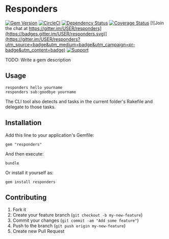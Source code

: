 # Responders

[![Gem Version](https://badge.fury.io/rb/responders.png)](http://badge.fury.io/rb/responders)
[![CircleCI](https://circleci.com/gh/USER/responders.svg?style=svg)](https://circleci.com/gh/USER/responders)
[![Dependency Status](https://gemnasium.com/USER/responders.png)](https://gemnasium.com/USER/responders)
[![Coverage Status](https://coveralls.io/responderss/USER/responders/badge.png)](https://coveralls.io/r/USER/responders)
[![Join the chat at https://gitter.im/USER/responders](https://badges.gitter.im/USER/responders.svg)](https://gitter.im/USER/responders?utm_source=badge&utm_medium=badge&utm_campaign=pr-badge&utm_content=badge)
[![Support](https://img.shields.io/badge/get-support-blue.svg)](https://boltops.com?utm_source=badge&utm_medium=badge&utm_campaign=responders)

TODO: Write a gem description

## Usage

    responders hello yourname
    responders sub:goodbye yourname

The CLI tool also detects and tasks in the current folder's Rakefile and delegate to those tasks.

## Installation

Add this line to your application's Gemfile:

    gem "responders"

And then execute:

    bundle

Or install it yourself as:

    gem install responders

## Contributing

1. Fork it
2. Create your feature branch (`git checkout -b my-new-feature`)
3. Commit your changes (`git commit -am "Add some feature"`)
4. Push to the branch (`git push origin my-new-feature`)
5. Create new Pull Request

